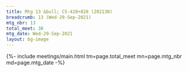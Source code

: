 ```yaml
---
title: Mtg 13 &bull; CS-428+828 (202130)
breadcrumb: 13 (Wed-29-Sep-2021)
mtg_nbr: 13
total_meet: 38
mtg_date: Wed-29-Sep-2021
layout: bg-image
---
```


{%- include meetings/main.html
    tm=page.total_meet
    mn=page.mtg_nbr
    md=page.mtg_date
-%}
